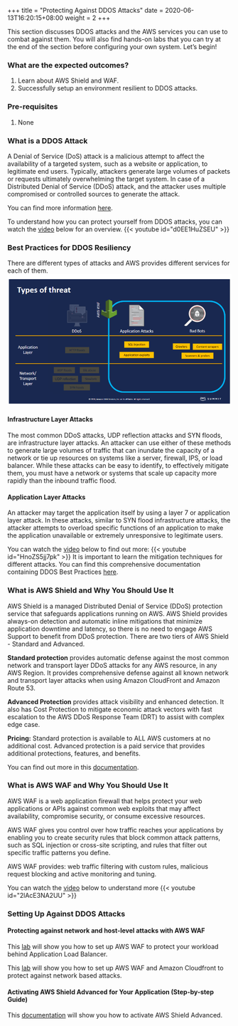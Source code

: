 +++
title = "Protecting Against DDOS Attacks"
date =  2020-06-13T16:20:15+08:00
weight = 2
+++

This section discusses DDOS attacks and the AWS services you can use to combat against them. You will also find hands-on labs that you can try at the end of the section before configuring your own system. Let’s begin!

### What are the expected outcomes?

1. Learn about AWS Shield and WAF.
2. Successfully setup an environment resilient to DDOS attacks.

### Pre-requisites

1. None

### What is a DDOS Attack

A Denial of Service (DoS) attack is a malicious attempt to affect the availability of a targeted system, such as a website or application, to legitimate end users. Typically, attackers generate large volumes of packets or requests ultimately overwhelming the target system. In case of a Distributed Denial of Service (DDoS) attack, and the attacker uses multiple compromised or controlled sources to generate the attack.

You can find more information [here](https://aws.amazon.com/shield/ddos-attack-protection/).

To understand how you can protect yourself from DDOS attacks, you can watch the [video](https://www.youtube.com/watch?v=d0EE1HuZSEU) below for an overview.
{{< youtube id="d0EE1HuZSEU" >}}

### Best Practices for DDOS Resiliency

There are different types of attacks and AWS provides different services for each of them.
![types of threat](../img/DDOS_TypesOfThreat.png "types of threat")

#### Infrastructure Layer Attacks

The most common DDoS attacks, UDP reflection attacks and SYN floods, are infrastructure layer attacks. An attacker can use either of these methods to generate large volumes of traffic that can inundate the capacity of a network or tie up resources on systems like a server, firewall, IPS, or load balancer. While these attacks can be easy to identify, to effectively mitigate them, you must have a network or systems that scale up capacity more rapidly than the inbound traffic flood.

#### Application Layer Attacks

An attacker may target the application itself by using a layer 7 or application layer attack. In these attacks, similar to SYN flood infrastructure attacks, the attacker attempts to overload specific functions of an application to make the application unavailable or extremely unresponsive to legitimate users.

You can watch the [video](https://www.youtube.com/watch?v=HnoZS5jj7pk&t=3s) below to find out more:
{{< youtube id="HnoZS5jj7pk" >}}
It is important to learn the mitigation techniques for different attacks. You can find this comprehensive documentation containing DDOS Best Practices [here](https://d1.awsstatic.com/whitepapers/Security/DDoS_White_Paper.pdf).

### What is AWS Shield and Why You Should Use It

AWS Shield is a managed Distributed Denial of Service (DDoS) protection service that safeguards applications running on AWS. AWS Shield provides always-on detection and automatic inline mitigations that minimize application downtime and latency, so there is no need to engage AWS Support to benefit from DDoS protection. There are two tiers of AWS Shield - Standard and Advanced.

**Standard protection** provides automatic defense against the most common network and transport layer DDoS attacks for any AWS resource, in any AWS Region. It provides comprehensive defense against all known network and transport layer attacks when using Amazon CloudFront and Amazon Route 53.

**Advanced Protection** provides attack visibility and enhanced detection. It also has Cost Protection to mitigate economic attack vectors with fast escalation to the AWS DDoS Response Team (DRT) to assist with complex edge case.

**Pricing:** Standard protection is available to ALL AWS customers at no additional cost. Advanced protection is a paid service that provides additional protections, features, and benefits.

You can find out more in this [documentation](https://docs.aws.amazon.com/waf/latest/developerguide/ddos-overview.html).

### What is AWS WAF and Why You Should Use It

AWS WAF is a web application firewall that helps protect your web applications or APIs against common web exploits that may affect availability, compromise security, or consume excessive resources.

AWS WAF gives you control over how traffic reaches your applications by enabling you to create security rules that block common attack patterns, such as SQL injection or cross-site scripting, and rules that filter out specific traffic patterns you define.

AWS WAF provides: web traffic filtering with custom rules, malicious request blocking and active monitoring and tuning.

You can watch the [video](https://www.youtube.com/watch?v=2lAcE3NA2UU) below to understand more
{{< youtube id="2lAcE3NA2UU" >}}

### Setting Up Against DDOS Attacks

#### Protecting against network and host-level attacks with AWS WAF

This [lab](https://wellarchitectedlabs.com/security/200_labs/200_basic_ec2_with_waf_protection/) will show you how to set up AWS WAF to protect your workload behind Application Load Balancer.

This [lab](https://wellarchitectedlabs.com/Security/200_CloudFront_with_WAF_Protection/README.html) will show you how to set up AWS WAF and Amazon Cloudfront to protect against network based attacks.

#### Activating AWS Shield Advanced for Your Application (Step-by-step Guide)

This [documentation](https://docs.aws.amazon.com/waf/latest/developerguide/enable-ddos-prem.html) will show you how to activate AWS Shield Advanced.
